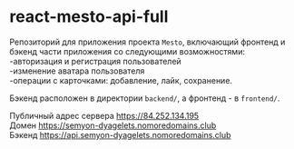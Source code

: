 # react-mesto-api-full
Репозиторий для приложения проекта `Mesto`, включающий фронтенд и бэкенд части приложения со следующими возможностями:  
-авторизация и регистрация пользователей  
-изменение аватара пользователя  
-операции с карточками: добавление, лайк, сохранение.
 
Бэкенд расположен в директории `backend/`, а фронтенд - в `frontend/`. 
  
Публичный адрес сервера https://84.252.134.195  
Домен https://semyon-dyagelets.nomoredomains.club  
Бэкенд https://api.semyon-dyagelets.nomoredomains.club
